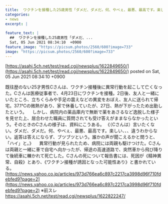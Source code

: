 ```yaml
---
title:  ワクチンを接種した25歳男性「ダメだ、ダメだ。何、やべぇ、最悪、最高です。楽しい、違う」と言い死亡  ★6  
categories:
- news
excerpt: |
  
feature_text: |
  ##  ワクチンを接種した25歳男性「ダメだ、...
  Sat, 05 Jun 2021 08:34:10  +0900
feature_image: "https://picsum.photos/2560/600?image=733"
image: "https://picsum.photos/2560/600?image=733"
---
```


[https://asahi.5ch.net/test/read.cgi/newsplus/1622849650/](https://asahi.5ch.net/test/read.cgi/newsplus/1622849650/)
posted on Sat, 05 Jun 2021 08:34:10  +0900

<!--more-->

既往歴のない25才男性Cさんは、ワクチン接種後に異常行動を起こして亡くなった。Cさんは医療従事者で、4月23日にワクチンを接種。2日後、友人と一緒にいたところ、立ちくらみや手足の震えなどの異変をおぼえ、友人に送られて帰宅。37.1℃の微熱があり、家で休養していたが、27日、熱が下がったため出勤したという。 　しかし、病院内の薬品庫内で無断で薬をあさるなど逸脱した様子を見せた上、居合わせた職員に質問されても受け答えがままならなかったという。そのときのCさんの様子は、資料にこうある。 《（Cさんは）言いたくない。ダメだ、ダメだ。何、やべぇ、最悪、最高です。楽しい、、、違うわからない。返答は答えにならず、ブツブツという。誰かの声が聞こえるかと問うと、「ハイ」と。》 　異常行動が見られたため、病院には両親も駆けつけた。Cさんは両親と一緒に車で自宅へ向かったが、帰途の高速道路で、突然車から飛び降りて後続車に轢かれて死亡した。Cさんの死について報告書には、死因が《精神異常、自殺》とあり、《ワクチン接種が誘因となった可能性あり》と書かれている。 [https://news.yahoo.co.jp/articles/973d766ea6c897c2217ca3998d96f710fdebfed9?page=2](https://news.yahoo.co.jp/articles/973d766ea6c897c2217ca3998d96f710fdebfed9?page=2) ※前スレ https://asahi.5ch.net/test/read.cgi/newsplus/1622822247/
